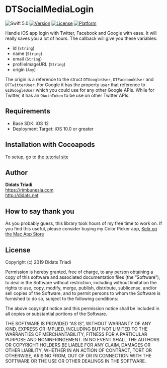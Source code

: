 # DTSocialMediaLogin
![Swift 5.0](https://img.shields.io/badge/Swift-5.0-orange.svg)
[![Version](https://img.shields.io/cocoapods/v/DTSocialMediaLogin.svg?style=flat)](http://cocoapods.org/pods/DTSocialMediaLogin)
[![License](https://img.shields.io/cocoapods/l/DTSocialMediaLogin.svg?style=flat)](http://cocoapods.org/pods/DTSocialMediaLogin)
[![Platform](https://img.shields.io/cocoapods/p/DTSocialMediaLogin?style=flat)](http://cocoapods.org/pods/DTSocialMediaLogin)

Handle iOS app login with Twitter, Facebook and Google with ease. It will really saves you a lot of hours.  The callback will give you these variables:  
* id (`String`)
* name (`String`)
* email (`String`)
* profileImageURL (`String`)
* origin (`Any`)

The origin is a reference to the struct `DTGoogleUser`, `DTFacebookUser` and `DTTwitterUser`. For Google it has the property `user` that reference to `GIDGoogleUser`  which you could use for any other Google APIs. While for Twitter, it has an `OAuthToken` to be use on other Twitter APIs.

## Requirements
* Base SDK: iOS 12
* Deployment Target: iOS 10.0 or greater

## Installation with Cocoapods
To setup, go to [the tutorial site](http://english.didats.net/add-login-to-twitter-facebook-and-google-to-your-ios-app/)

## Author
**Didats Triadi**  
https://rimbunesia.com  
http://didats.net

## How to say thank you
As you probably guess, this library took  hours of my free time to work on. If you find this useful, please consider buying my Color Picker app,  [‎Kelir on the Mac App Store](https://apps.apple.com/us/app/kelir-pro/id1186597992?mt=12)

## License
Copyright (c) 2019 Didats Triadi

Permission is hereby granted, free of charge, to any person obtaining a copy of this software and associated documentation files (the “Software”), to deal  in the Software without restriction, including without limitation the rights to use, copy, modify, merge, publish, distribute, sublicense, and/or sell copies of the Software, and to permit persons to whom the Software is furnished to do so, subject to the following conditions:

The above copyright notice and this permission notice shall be included in all copies or substantial portions of the Software.

THE SOFTWARE IS PROVIDED “AS IS”, WITHOUT WARRANTY OF ANY KIND, EXPRESS OR IMPLIED, INCLUDING BUT NOT LIMITED TO THE WARRANTIES OF MERCHANTABILITY, FITNESS FOR A PARTICULAR PURPOSE AND NONINFRINGEMENT. IN NO EVENT SHALL THE AUTHORS OR COPYRIGHT HOLDERS BE LIABLE FOR ANY CLAIM, DAMAGES OR OTHER LIABILITY, WHETHER IN AN ACTION OF CONTRACT, TORT OR OTHERWISE, ARISING FROM, OUT OF OR IN CONNECTION WITH THE SOFTWARE OR THE USE OR OTHER DEALINGS IN THE SOFTWARE.

